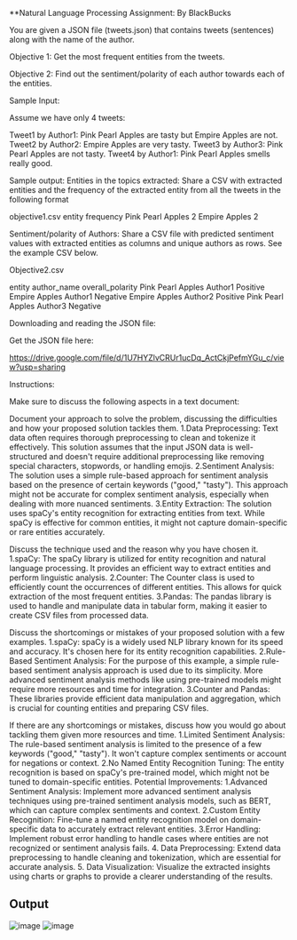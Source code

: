 **Natural Language Processing Assignment: By BlackBucks 

You are given a JSON file (tweets.json) that contains tweets (sentences) along with the name of the author.

Objective 1: Get the most frequent entities from the tweets.

Objective 2: Find out the sentiment/polarity of each author towards each of the entities.

Sample Input:

Assume we have only 4 tweets:

Tweet1 by Author1: Pink Pearl Apples are tasty but Empire Apples are not.
Tweet2 by Author2: Empire Apples are very tasty.
Tweet3 by Author3: Pink Pearl Apples are not tasty.
Tweet4 by Author1: Pink Pearl Apples smells really good.

Sample output:
Entities in the topics extracted: Share a CSV with extracted entities and the frequency of the  extracted entity from all the tweets in the following format

objective1.csv
entity frequency
Pink Pearl Apples 2
Empire Apples 2

Sentiment/polarity of Authors: Share a CSV file with predicted sentiment values with extracted entities as columns and unique authors as rows. See the example CSV below.

Objective2.csv

entity author_name overall_polarity
Pink Pearl Apples Author1 Positive
Empire Apples Author1 Negative
Empire Apples Author2 Positive
Pink Pearl Apples Author3 Negative

Downloading and reading the JSON file:

Get the JSON file here: 

https://drive.google.com/file/d/1U7HYZlvCRUr1ucDq_ActCkjPefmYGu_c/view?usp=sharing

Instructions:

Make sure to discuss the following aspects in a text document:

Document your approach to solve the problem, discussing the difficulties and how your proposed solution tackles them.
1.Data Preprocessing: 
Text data often requires thorough preprocessing to clean and tokenize it effectively. This solution assumes that the input JSON data is well-structured and doesn't require additional preprocessing like removing special characters, stopwords, or handling emojis.
2.Sentiment Analysis: 
The solution uses a simple rule-based approach for sentiment analysis based on the presence of certain keywords ("good," "tasty"). This approach might not be accurate for complex sentiment analysis, especially when dealing with more nuanced sentiments.
3.Entity Extraction: 
The solution uses spaCy's entity recognition for extracting entities from text. While spaCy is effective for common entities, it might not capture domain-specific or rare entities accurately.

Discuss the technique used and the reason why you have chosen it.
1.spaCy: The spaCy library is utilized for entity recognition and natural language processing. It provides an efficient way to extract entities and perform linguistic analysis.
2.Counter: The Counter class is used to efficiently count the occurrences of different entities. This allows for quick extraction of the most frequent entities.
3.Pandas: The pandas library is used to handle and manipulate data in tabular form, making it easier to create CSV files from processed data.

Discuss the shortcomings or mistakes of your proposed solution with a few examples.
1.spaCy: spaCy is a widely used NLP library known for its speed and accuracy. It's chosen here for its entity recognition capabilities.
2.Rule-Based Sentiment Analysis: For the purpose of this example, a simple rule-based sentiment analysis approach is used due to its simplicity. More advanced sentiment analysis methods like using pre-trained models might require more resources and time for integration.
3.Counter and Pandas: These libraries provide efficient data manipulation and aggregation, which is crucial for counting entities and preparing CSV files.

If there are any shortcomings or mistakes, discuss how you would go about tackling them given more resources and time.
1.Limited Sentiment Analysis: The rule-based sentiment analysis is limited to the presence of a few keywords ("good," "tasty"). It won't capture complex sentiments or account for negations or context.
2.No Named Entity Recognition Tuning: The entity recognition is based on spaCy's pre-trained model, which might not be tuned to domain-specific entities.
Potential Improvements:
1.Advanced Sentiment Analysis: Implement more advanced sentiment analysis techniques using pre-trained sentiment analysis models, such as BERT, which can capture complex sentiments and context.
2.Custom Entity Recognition: Fine-tune a named entity recognition model on domain-specific data to accurately extract relevant entities.
3.Error Handling: Implement robust error handling to handle cases where entities are not recognized or sentiment analysis fails.
4.	Data Preprocessing: Extend data preprocessing to handle cleaning and tokenization, which are essential for accurate analysis.
5.	Data Visualization: Visualize the extracted insights using charts or graphs to provide a clearer understanding of the results.



## Output
![image](https://github.com/Deepthi9kankanala/NLP/assets/85917308/54a63a2a-2aac-4e6b-a5d9-beff840c615c)
![image](https://github.com/Deepthi9kankanala/NLP/assets/85917308/7d5ce272-d41d-443c-bc9c-a2244c879c83)



